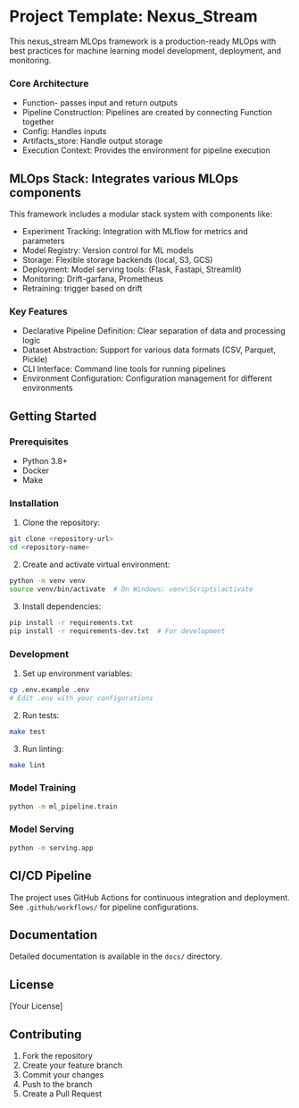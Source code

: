# Project Template: Nexus_Stream

This nexus_stream MLOps framework is a production-ready MLOps with best practices for machine learning model development, deployment, and monitoring.

### Core Architecture

- Function- passes input and return outputs
- Pipeline Construction: Pipelines are created by connecting Function together
- Config: Handles inputs
- Artifacts_store: Handle output storage
- Execution Context: Provides the environment for pipeline execution

## MLOps Stack: Integrates various MLOps components

This framework includes a modular stack system with components like:

- Experiment Tracking: Integration with MLflow for metrics and parameters
- Model Registry: Version control for ML models
- Storage: Flexible storage backends (local, S3, GCS)
- Deployment: Model serving tools: (Flask, Fastapi, Streamlit)
- Monitoring: Drift-garfana, Prometheus
- Retraining: trigger based on drift

### Key Features

* Declarative Pipeline Definition: Clear separation of data and processing logic
* Dataset Abstraction: Support for various data formats (CSV, Parquet, Pickle)
* CLI Interface: Command line tools for running pipelines
* Environment Configuration: Configuration management for different environments


## Getting Started

### Prerequisites

- Python 3.8+
- Docker
- Make

### Installation

1. Clone the repository:
```bash
git clone <repository-url>
cd <repository-name>
```

2. Create and activate virtual environment:
```bash
python -m venv venv
source venv/bin/activate  # On Windows: venv\Scripts\activate
```

3. Install dependencies:
```bash
pip install -r requirements.txt
pip install -r requirements-dev.txt  # For development
```

### Development

1. Set up environment variables:
```bash
cp .env.example .env
# Edit .env with your configurations
```

2. Run tests:
```bash
make test
```

3. Run linting:
```bash
make lint
```

### Model Training

```bash
python -m ml_pipeline.train
```

### Model Serving

```bash
python -m serving.app
```

## CI/CD Pipeline

The project uses GitHub Actions for continuous integration and deployment. See `.github/workflows/` for pipeline configurations.

## Documentation

Detailed documentation is available in the `docs/` directory.

## License

[Your License]

## Contributing

1. Fork the repository
2. Create your feature branch
3. Commit your changes
4. Push to the branch
5. Create a Pull Request
